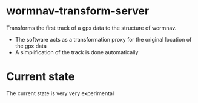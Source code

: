 # wormnav-transform-server
Transforms the first track of a gpx data to the structure of wormnav.

- The software acts as a transformation proxy for the original location of the gpx data
- A simplification of the track is done automatically

# Current state
The current state is very very experimental
